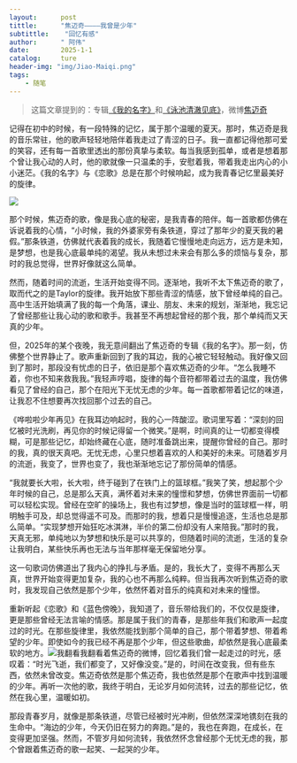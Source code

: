 ```yaml
---
layout:      post
tittle:      "焦迈奇————我曾是少年"
subtittle:    "回忆有感"
author:      " 阿伟"
date:        2025-1-1
catalog:     ture
header-img: "img/Jiao-Maiqi.png"
tags: 
    - 随笔
---
```


> 这篇文章提到的：专辑[《我的名字》](https://music.163.com/#/album?id=78720135)和[《泳池清澈见底》](https://music.163.com/#/album?id=180053702)，微博[焦迈奇](https://weibo.com/u/5382742539)

记得在初中的时候，有一段特殊的记忆，属于那个温暖的夏天。那时，焦迈奇是我的音乐常驻，他的歌声轻轻地陪伴着我走过了青涩的日子。我一直都记得他那可爱的笑容，还有每一首歌里透出的那份真挚与柔软。每当我感到孤单，或者是想着那个曾让我心动的人时，他的歌就像一只温柔的手，安慰着我，带着我走出内心的小小迷茫。《我的名字》与《恋歌》总是在那个时候响起，成为我青春记忆里最美好的旋律。

![](https://pic1.imgdb.cn/item/678a60e6d0e0a243d4f547af.png)

那个时候，焦迈奇的歌，像是我心底的秘密，是我青春的陪伴。每一首歌都仿佛在诉说着我的心情，“小时候，我的外婆家旁有条铁道，穿过了那年少的夏天我的暑假。”那条铁道，仿佛就代表着我的成长，我随着它慢慢地走向远方，远方是未知，是梦想，也是我心底最单纯的渴望。我从未想过未来会有那么多的烦恼与复杂，那时的我总觉得，世界好像就这么简单。

然而，随着时间的流逝，生活开始变得不同。逐渐地，我听不太下焦迈奇的歌了，取而代之的是Taylor的旋律。我开始放下那些青涩的情感，放下曾经单纯的自己。高中生活开始填满了我的每一个角落，课业、朋友、未来的规划，渐渐地，我忘记了曾经那些让我心动的歌和歌手。我甚至不再想起曾经的那个我，那个单纯而又天真的少年。

但，2025年的某个夜晚，我无意间翻出了焦迈奇的专辑《我的名字》。那一刻，仿佛整个世界静止了。歌声重新回到了我的耳边，我的心被它轻轻触动。我好像又回到了那时，那段没有忧虑的日子，依旧是那个喜欢焦迈奇的少年。“怎么我睡不着，你也不知来救我我。”我轻声哼唱，旋律的每个音符都带着过去的温度，我仿佛看见了曾经的自己，那个在阳光下无忧无虑的少年。每一首歌都带着记忆的味道，让我忍不住想要再次找回那个过去的自己。

《哗啦啦少年再见》在我耳边响起时，我的心一阵酸涩。歌词里写着：“深刻的回忆被时光洗刷，再见你的时候记得留一个微笑。”是啊，时间真的让一切都变得模糊，可是那些记忆，却始终藏在心底，随时准备跳出来，提醒你曾经的自己。那时的我，真的很天真吧。无忧无虑，心里只想着喜欢的人和美好的未来。可随着岁月的流逝，我变了，世界也变了，我也渐渐地忘记了那份简单的情感。

“我就要长大啦，长大啦，终于碰到了在铁门上的篮球框。”我笑了笑，想起那个少年时候的自己，总是那么天真，满怀着对未来的憧憬和梦想，仿佛世界面前一切都可以轻松实现。曾经在空旷的操场上，我也有过梦想，像是当时的篮球框一样，明明触手可及，却总觉得遥不可及。而那时的我，想着只是慢慢追逐，生活也总是那么简单。“实现梦想开始狂吃冰淇淋，半价的第二份却没有人来陪我。”那时的我，天真无邪，单纯地以为梦想和快乐是可以共享的，但随着时间的流逝，生活的复杂让我明白，某些快乐再也无法与当年那样毫无保留地分享。

这一句歌词仿佛道出了我内心的挣扎与矛盾。是的，我长大了，变得不再那么天真，世界开始变得更加复杂，我的心也不再那么纯粹。但当我再次听到焦迈奇的歌时，我发现自己依然是那个少年，依然怀着对音乐的纯真和对未来的憧憬。

重新听起《恋歌》和《蓝色傍晚》，我知道了，音乐带给我们的，不仅仅是旋律，更是那些曾经无法言喻的情感。那是属于我们的青春，是那些年我们和歌声一起度过的时光。在那些旋律里，我依然能找到那个简单的自己，那个带着梦想、带着希望的少年。即使如今的我已经不再是那个少年，但这些歌曲，却依然是我心底最柔软的地方。![](https://pic1.imgdb.cn/item/678a60ebd0e0a243d4f547b1.png)我翻看我翻看着焦迈奇的微博，回忆着我们曾一起走过的时光，感叹着：“时光飞逝，我们都变了，又好像没变。”是的，时间在改变我，但有些东西，依然未曾改变。焦迈奇依然是那个焦迈奇，我也依然是那个在歌声中找到温暖的少年。再听一次他的歌，我终于明白，无论岁月如何流转，过去的那些记忆，依然在我心里，温暖如初。

那段青春岁月，就像是那条铁道，尽管已经被时光冲刷，但依然深深地镌刻在我的生命中。“海边的少年，今天仍旧在努力的奔跑。”是的，我也在奔跑，在成长，在变得更加坚强。然而，不管岁月如何流转，我依然怀念曾经那个无忧无虑的我，那个曾跟着焦迈奇的歌一起笑、一起哭的少年。